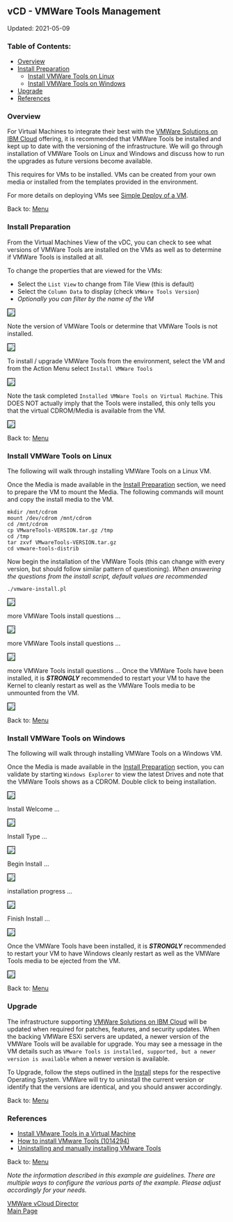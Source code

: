## vCD - VMWare Tools Management

Updated: 2021-05-09

### <a name="toc"></a>Table of Contents:
  - [Overview](#overview)
  - [Install Preparation](#install)
    - [Install VMWare Tools on Linux](#linux)
    - [Install VMWare Tools on Windows](#windows)
  - [Upgrade](#upgrade)
  - [References](#references)

###  <a name="overview"></a>Overview

For Virtual Machines to integrate their best with the [VMWare Solutions on IBM Cloud](https://cloud.ibm.com/infrastructure/vmware-solutions/console) offering, it is recommended that VMWare Tools be installed and kept up to date with the versioning of the infrastructure.  We will go through installation of VMWare Tools on Linux and Windows and discuss how to run the upgrades as future versions become available.

This requires for VMs to be installed.  VMs can be created from your own media or installed from the templates provided in the environment.  

For more details on deploying VMs see [Simple Deploy of a VM](https://mlwiles.github.io/vmwaresolutions/vcd/vm101/).

Back to: [Menu](#toc)

###  <a name="install"></a>Install Preparation

From the Virtual Machines View of the vDC, you can check to see what versions of VMWare Tools are installed on the VMs as well as to determine if VMWare Tools is installed at all.  

To change the properties that are viewed for the VMs:
- Select the `List View` to change from Tile View (this is default)
- Select the `Column Data` to display (check `VMWare Tools Version`)
- _Optionally you can filter by the name of the VM_

<img src="images/0-properties.png" style="border: 1px solid black">

Note the version of VMWare Tools or determine that VMWare Tools is not installed.

<img src="images/1-not-installed.png" style="border: 1px solid black">

To install / upgrade VMWare Tools from the environment, select the VM and from the Action Menu select `Install VMWare Tools`

<img src="images/2-mount-cd.png" style="border: 1px solid black">

Note the task completed `Installed VMWare Tools on Virtual Machine`.  This DOES NOT actually imply that the Tools were installed, this only tells you that the virtual CDROM/Media is available from the VM.

<img src="images/3-mounted-cd.png" style="border: 1px solid black">

Back to: [Menu](#toc)

###  <a name="linux"></a>Install VMWare Tools on Linux

The following will walk through installing VMWare Tools on a Linux VM.

Once the Media is made available in the [Install Preparation](#install) section, we need to prepare the VM to mount the Media.  The following commands will mount and copy the install media to the VM.

```
mkdir /mnt/cdrom
mount /dev/cdrom /mnt/cdrom
cd /mnt/cdrom
cp VMwareTools-VERSION.tar.gz /tmp
cd /tmp
tar zxvf VMwareTools-VERSION.tar.gz
cd vmware-tools-distrib
```

Now begin the installation of the VMWare Tools (this can change with every version, but should follow similar pattern of questioning).  _When answering the questions from the install script, default values are recommended_

```
./vmware-install.pl
```
<img src="images/4-linux.png" style="border: 1px solid black">

more VMWare Tools install questions ... 

<img src="images/5-linux.png" style="border: 1px solid black">

more VMWare Tools install questions ... 

<img src="images/6-linux.png" style="border: 1px solid black">

more VMWare Tools install questions ... Once the VMWare Tools have been installed, it is _**STRONGLY**_ recommended to restart your VM to have the Kernel to cleanly restart as well as the VMWare Tools media to be unmounted from the VM.

<img src="images/7-linux.png" style="border: 1px solid black">

Back to: [Menu](#toc)

###  <a name="windows"></a>Install VMWare Tools on Windows

The following will walk through installing VMWare Tools on a Windows VM.

Once the Media is made available in the [Install Preparation](#install) section, you can validate by starting `Windows Explorer` to view the latest Drives and note that the VMWare Tools shows as a CDROM.  Double click to being installation.

<img src="images/8-windows.png" style="border: 1px solid black">

Install Welcome ... 

<img src="images/9-windows.png" style="border: 1px solid black">

Install Type ... 

<img src="images/10-windows.png" style="border: 1px solid black">

Begin Install ... 

<img src="images/11-windows.png" style="border: 1px solid black">

installation progress ... 

<img src="images/12-windows.png" style="border: 1px solid black">

Finish Install ... 

<img src="images/13-windows.png" style="border: 1px solid black">

Once the VMWare Tools have been installed, it is _**STRONGLY**_ recommended to restart your VM to have Windows cleanly restart as well as the VMWare Tools media to be ejected from the VM.

<img src="images/14-windows.png" style="border: 1px solid black">

Back to: [Menu](#toc)

###  <a name="upgrade"></a>Upgrade

The infrastructure supporting [VMWare Solutions on IBM Cloud](https://cloud.ibm.com/infrastructure/vmware-solutions/console) will be updated when required for patches, features, and security updates.  When the backing VMWare ESXi servers are updated, a newer version of the VMWare Tools will be available for upgrade.  You may see a message in the VM details such as `VMware Tools is installed, supported, but a newer version is available` when a newer version is available.

To Upgrade, follow the steps outlined in the [Install](#install) steps for the respective Operating System.  VMWare will try to uninstall the current version or identify that the versions are identical, and you should answer accordingly.

Back to: [Menu](#toc)

###  <a name="references"></a>References

- [Install VMware Tools in a Virtual Machine](https://docs.vmware.com/en/VMware-Cloud-Director/10.2/VMware-Cloud-Director-Tenant-Portal-Guide/GUID-2D21BDFA-FADB-445A-8CB5-3628255773AC.html)
- [How to install VMware Tools (1014294)](https://kb.vmware.com/s/article/1014294)
- [Uninstalling and manually installing VMware Tools](https://kb.vmware.com/s/article/1014522)

Back to: [Menu](#toc)

_Note the information described in this example are guidelines.  There are multiple ways to configure the various parts of the example.  Please adjust accordingly for your needs._

[VMWare vCloud Director](https://mlwiles.github.io/vmwaresolutions/vcd/)<br/>
[Main Page](https://mlwiles.github.io/vmwaresolutions)
